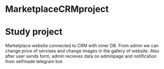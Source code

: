 # MarketplaceCRMproject
# Study project
Marketplace website connected to CRM with inner DB. From admin we can change price of servises and change images in the gallery of website. Also after user sends form, admin recieves data on adminpage and notification from selfmade telegram bot.
